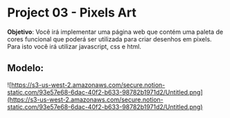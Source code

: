 # Project 03 - Pixels Art

**Objetivo**: Você irá implementar uma página web que contém uma paleta de cores funcional que poderá ser utilizada para criar desenhos em pixels. Para isto você irá utilizar javascript, css e html.

## Modelo:

![https://s3-us-west-2.amazonaws.com/secure.notion-static.com/93e57e68-6dac-40f2-b633-98782b1971d2/Untitled.png](https://s3-us-west-2.amazonaws.com/secure.notion-static.com/93e57e68-6dac-40f2-b633-98782b1971d2/Untitled.png)
